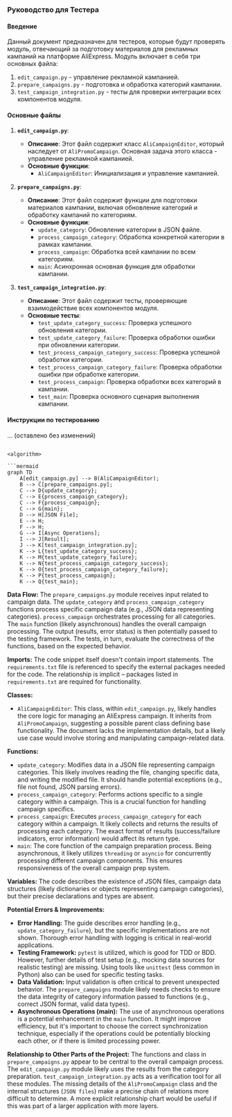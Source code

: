 ### Руководство для Тестера

#### Введение
Данный документ предназначен для тестеров, которые будут проверять модуль, отвечающий за подготовку материалов для рекламных кампаний на платформе AliExpress. Модуль включает в себя три основных файла:

1. `edit_campaign.py` - управление рекламной кампанией.
2. `prepare_campaigns.py` - подготовка и обработка категорий кампании.
3. `test_campaign_integration.py` - тесты для проверки интеграции всех компонентов модуля.

#### Основные файлы

1. **`edit_campaign.py`**:
    - **Описание**: Этот файл содержит класс `AliCampaignEditor`, который наследует от `AliPromoCampaign`. Основная задача этого класса - управление рекламной кампанией.
    - **Основные функции**:
        - `AliCampaignEditor`: Инициализация и управление кампанией.

2. **`prepare_campaigns.py`**:
    - **Описание**: Этот файл содержит функции для подготовки материалов кампании, включая обновление категорий и обработку кампаний по категориям.
    - **Основные функции**:
        - `update_category`: Обновление категории в JSON файле.
        - `process_campaign_category`: Обработка конкретной категории в рамках кампании.
        - `process_campaign`: Обработка всей кампании по всем категориям.
        - `main`: Асинхронная основная функция для обработки кампании.

3. **`test_campaign_integration.py`**:
    - **Описание**: Этот файл содержит тесты, проверяющие взаимодействие всех компонентов модуля.
    - **Основные тесты**:
        - `test_update_category_success`: Проверка успешного обновления категории.
        - `test_update_category_failure`: Проверка обработки ошибки при обновлении категории.
        - `test_process_campaign_category_success`: Проверка успешной обработки категории.
        - `test_process_campaign_category_failure`: Проверка обработки ошибки при обработке категории.
        - `test_process_campaign`: Проверка обработки всех категорий в кампании.
        - `test_main`: Проверка основного сценария выполнения кампании.


#### Инструкции по тестированию

... (оставлено без изменений)
```

<algorithm>

```mermaid
graph TD
    A[edit_campaign.py] --> B(AliCampaignEditor);
    B --> C[prepare_campaigns.py];
    C --> D{update_category};
    C --> E{process_campaign_category};
    C --> F{process_campaign};
    C --> G{main};
    D --> H[JSON File];
    E --> H;
    F --> H;
    G --> I[Async Operations];
    I --> J[Result];
    J --> K[test_campaign_integration.py];
    K --> L{test_update_category_success};
    K --> M{test_update_category_failure};
    K --> N{test_process_campaign_category_success};
    K --> O{test_process_campaign_category_failure};
    K --> P{test_process_campaign};
    K --> Q{test_main};
```

**Data Flow:** The `prepare_campaigns.py` module receives input related to campaign data. The `update_category` and `process_campaign_category` functions process specific campaign data (e.g., JSON data representing categories).  `process_campaign` orchestrates processing for all categories. The `main` function (likely asynchronous) handles the overall campaign processing. The output (results, error status) is then potentially passed to the testing framework.  The tests, in turn, evaluate the correctness of the functions, based on the expected behavior.


<explanation>

**Imports:** The code snippet itself doesn't contain import statements.  The `requirements.txt` file is referenced to specify the external packages needed for the code.   The relationship is implicit – packages listed in `requirements.txt` are required for functionality.

**Classes:**
   - `AliCampaignEditor`: This class, within `edit_campaign.py`, likely handles the core logic for managing an AliExpress campaign.  It inherits from `AliPromoCampaign`, suggesting a possible parent class defining base functionality. The document lacks the implementation details, but a likely use case would involve storing and manipulating campaign-related data.


**Functions:**
   - `update_category`:  Modifies data in a JSON file representing campaign categories.  This likely involves reading the file, changing specific data, and writing the modified file.  It should handle potential exceptions (e.g., file not found, JSON parsing errors).
   - `process_campaign_category`: Performs actions specific to a single category within a campaign.  This is a crucial function for handling campaign specifics.
   - `process_campaign`:  Executes `process_campaign_category` for each category within a campaign.  It likely collects and returns the results of processing each category.  The exact format of results (success/failure indicators, error information) would affect its return type.
   - `main`: The core function of the campaign preparation process.  Being asynchronous, it likely utilizes `threading` or `asyncio` for concurrently processing different campaign components. This ensures responsiveness of the overall campaign prep system.


**Variables:**  The code describes the existence of JSON files, campaign data structures (likely dictionaries or objects representing campaign categories), but their precise declarations and types are absent.

**Potential Errors & Improvements:**
   - **Error Handling:** The guide describes error handling (e.g., `update_category_failure`), but the specific implementations are not shown.  Thorough error handling with logging is critical in real-world applications.
   - **Testing Framework:** `pytest` is utilized, which is good for TDD or BDD. However, further details of test setup (e.g., mocking data sources for realistic testing) are missing. Using tools like `unittest` (less common in Python) also can be used for specific testing tasks.
   - **Data Validation:**  Input validation is often critical to prevent unexpected behavior. The `prepare_campaigns` module likely needs checks to ensure the data integrity of category information passed to functions (e.g., correct JSON format, valid data types).
   - **Asynchronous Operations (main):** The use of asynchronous operations is a potential enhancement in the `main` function.  It might improve efficiency, but it's important to choose the correct synchronization technique, especially if the operations could be potentially blocking each other, or if there is limited processing power.


**Relationship to Other Parts of the Project:** The functions and class in `prepare_campaigns.py` appear to be central to the overall campaign process.  The `edit_campaign.py` module likely uses the results from the category preparation.  `test_campaign_integration.py` acts as a verification tool for all these modules.   The missing details of the `AliPromoCampaign` class and the internal structures (`JSON files`) make a precise chain of relations more difficult to determine.  A more explicit relationship chart would be useful if this was part of a larger application with more layers.
